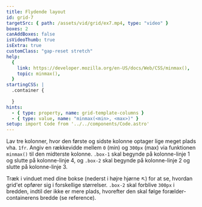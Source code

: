 ```yaml
---
title: Flydende layout
id: grid-7
targetSrc: { path: /assets/vid/grid/ex7.mp4, type: "video" }
boxes: 2
canAddBoxes: false
isVideoThumb: true
isExtra: true
customClass: "gap-reset stretch"
help:
  {
    link: https://developer.mozilla.org/en-US/docs/Web/CSS/minmax(),
    topic: minmax(),
  }
startingCSS: |
  .container {
    
  }
hints:
  - { type: property, name: grid-template-columns }
  - { type: value, name: "minmax(<min>, <max>)" }
setup: import Code from '../../components/Code.astro'
---
```


Lav tre kolonner, hvor den første og sidste kolonne optager lige meget plads vha. <Code>1fr</Code>. Angiv en rækkevidde mellem <Code>0</Code> (min) og <Code>300px</Code> (max) via funktionen <Code type="none">minmax()</Code> til den midterste kolonne. <Code type="selector">.box-1</Code> skal begynde på kolonne-linje 1 og slutte på kolonne-linje 4, og <Code type="selector">.box-2</Code> skal begynde på kolonne-linje 2 og slutte på kolonne-linje 3.

Træk i vinduet med dine bokse (nederst i højre hjørne <span class="resize">↖</span>) for at se, hvordan grid'et opfører sig i forskellige størrelser. <Code type="selector">.box-2</Code> skal forblive <Code>300px</Code> i bredden, indtil der ikke er mere plads, hvorefter den skal følge forælder-containerens bredde (se reference).

